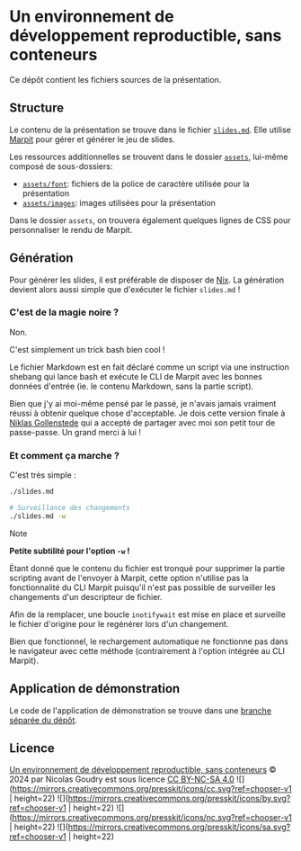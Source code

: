# Un environnement de développement reproductible, sans conteneurs

Ce dépôt contient les fichiers sources de la présentation.

## Structure

Le contenu de la présentation se trouve dans le fichier [`slides.md`](./slides.md). Elle utilise [Marpit](https://marpit.marp.app) pour gérer et générer le jeu de slides.

Les ressources additionnelles se trouvent dans le dossier [`assets`](./assets), lui-même composé de sous-dossiers:

- [`assets/font`](./slides/assets/font): fichiers de la police de caractère utilisée pour la présentation
- [`assets/images`](./slides/assets/images): images utilisées pour la présentation

Dans le dossier `assets`, on trouvera également quelques lignes de CSS pour personnaliser le rendu de Marpit.

## Génération

Pour générer les slides, il est préférable de disposer de [Nix](https://nixos.org/download). La génération devient alors aussi simple que d'exécuter le fichier `slides.md` !

### C'est de la magie noire ?

Non.

C'est simplement un trick bash bien cool !

Le fichier Markdown est en fait déclaré comme un script via une instruction shebang qui lance bash et exécute le CLI de Marpit avec les bonnes données d'entrée (ie. le contenu Markdown, sans la partie script).

Bien que j'y ai moi-même pensé par le passé, je n'avais jamais vraiment réussi à obtenir quelque chose d'acceptable. Je dois cette version finale à [Niklas Gollenstede](https://github.com/NiklasGollenstede) qui a accepté de partager avec moi son petit tour de passe-passe. Un grand merci à lui !

### Et comment ça marche ?

C'est très simple :

```bash
./slides.md

# Surveillance des changements
./slides.md -w
```

> [!NOTE]
> **Petite subtilité pour l'option `-w` !**
>
> Étant donné que le contenu du fichier est tronqué pour supprimer la partie scripting avant de l'envoyer à Marpit, cette option n'utilise pas la fonctionnalité du CLI Marpit puisqu'il n'est pas possible de surveiller les changements d'un descripteur de fichier.
>
> Afin de la remplacer, une boucle `inotifywait` est mise en place et surveille le fichier d'origine pour le regénérer lors d'un changement.
>
> Bien que fonctionnel, le rechargement automatique ne fonctionne pas dans le navigateur avec cette méthode (contrairement à l'option intégrée au CLI Marpit).

## Application de démonstration

Le code de l'application de démonstration se trouve dans une [branche séparée du dépôt](https://github.com/nicolas-goudry/reproducible-dev-env/tree/demo-app).

## Licence

[Un environnement de développement reproductible, sans conteneurs](https://github.com/nicolas-goudry/reproducible-dev-env) © 2024 par Nicolas Goudry est sous licence [CC BY-NC-SA 4.0](https://creativecommons.org/licenses/by-nc-sa/4.0) ![](https://mirrors.creativecommons.org/presskit/icons/cc.svg?ref=chooser-v1 | height=22) ![](https://mirrors.creativecommons.org/presskit/icons/by.svg?ref=chooser-v1 | height=22) ![](https://mirrors.creativecommons.org/presskit/icons/nc.svg?ref=chooser-v1 | height=22) ![](https://mirrors.creativecommons.org/presskit/icons/sa.svg?ref=chooser-v1 | height=22)

